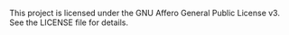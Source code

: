 This project is licensed under the GNU Affero General Public License v3. See the LICENSE file for details.
